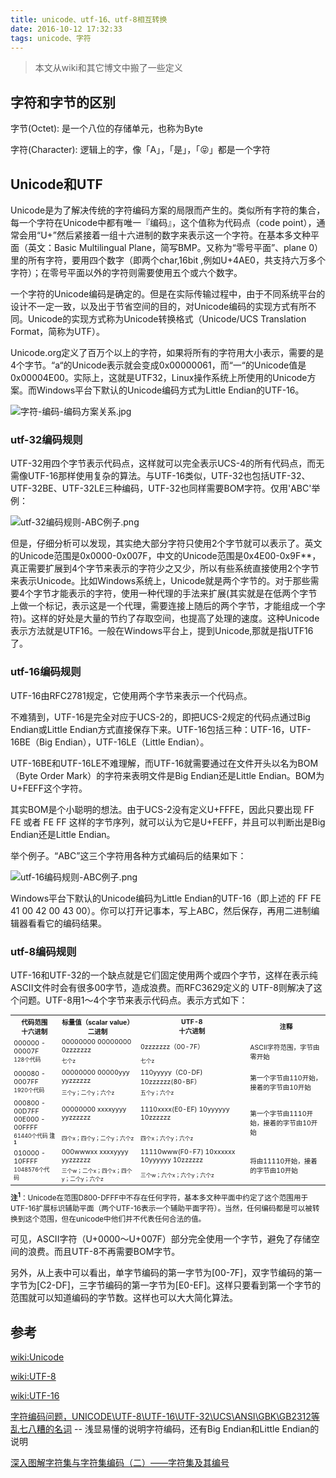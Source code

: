 ```yaml
---
title: unicode、utf-16、utf-8相互转换
date: 2016-10-12 17:32:33
tags: unicode、字符
---
```


> 本文从wiki和其它博文中搬了一些定义

## 字符和字节的区别

字节(Octet): 是一个八位的存储单元，也称为Byte

字符(Character): 逻辑上的字，像「A」，「是」，「😝」都是一个字符


## Unicode和UTF

Unicode是为了解决传统的字符编码方案的局限而产生的。类似所有字符的集合，每一个字符在Unicode中都有唯一『编码』，这个值称为代码点（code point），通常会用“U+”然后紧接着一组十六进制的数字来表示这一个字符。在基本多文种平面（英文：Basic Multilingual Plane，简写BMP。又称为“零号平面”、plane 0）里的所有字符，要用四个数字（即两个char,16bit ,例如U+4AE0，共支持六万多个字符）；在零号平面以外的字符则需要使用五个或六个数字。


一个字符的Unicode编码是确定的。但是在实际传输过程中，由于不同系统平台的设计不一定一致，以及出于节省空间的目的，对Unicode编码的实现方式有所不同。Unicode的实现方式称为Unicode转换格式（Unicode/UCS Translation Format，简称为UTF）。

Unicode.org定义了百万个以上的字符，如果将所有的字符用大小表示，需要的是4个字节。“a“的Unicode表示就会变成0x00000061，而“一“的Unicode值是0x00004E00。实际上，这就是UTF32，Linux操作系统上所使用的Unicode方案。而Windows平台下默认的Unicode编码方式为Little Endian的UTF-16。


![字符-编码-编码方案关系.jpg](/uploads/unicode、utf-16、utf-8相互转换/字符-编码-编码方案关系.jpg)

### utf-32编码规则

UTF-32用四个字节表示代码点，这样就可以完全表示UCS-4的所有代码点，而无需像UTF-16那样使用复杂的算法。与UTF-16类似，UTF-32也包括UTF-32、UTF-32BE、UTF-32LE三种编码，UTF-32也同样需要BOM字符。仅用'ABC'举例：

![utf-32编码规则-ABC例子.png](/uploads/unicode、utf-16、utf-8相互转换/utf-32编码规则-ABC例子.png)

但是，仔细分析可以发现，其实绝大部分字符只使用2个字节就可以表示了。英文的Unicode范围是0x0000-0x007F，中文的Unicode范围是0x4E00-0x9F**，真正需要扩展到4个字节来表示的字符少之又少，所以有些系统直接使用2个字节来表示Unicode。比如Windows系统上，Unicode就是两个字节的。对于那些需要4个字节才能表示的字符，使用一种代理的手法来扩展(其实就是在低两个字节上做一个标记，表示这是一个代理，需要连接上随后的两个字节，才能组成一个字符)。这样的好处是大量的节约了存取空间，也提高了处理的速度。这种Unicode表示方法就是UTF16。一般在Windows平台上，提到Unicode,那就是指UTF16了。

### utf-16编码规则

UTF-16由RFC2781规定，它使用两个字节来表示一个代码点。

不难猜到，UTF-16是完全对应于UCS-2的，即把UCS-2规定的代码点通过Big Endian或Little Endian方式直接保存下来。UTF-16包括三种：UTF-16，UTF-16BE（Big Endian），UTF-16LE（Little Endian）。

UTF-16BE和UTF-16LE不难理解，而UTF-16就需要通过在文件开头以名为BOM（Byte Order Mark）的字符来表明文件是Big Endian还是Little Endian。BOM为U+FEFF这个字符。

其实BOM是个小聪明的想法。由于UCS-2没有定义U+FFFE，因此只要出现 FF FE 或者 FE FF 这样的字节序列，就可以认为它是U+FEFF，并且可以判断出是Big Endian还是Little Endian。

举个例子。“ABC”这三个字符用各种方式编码后的结果如下：

![utf-16编码规则-ABC例子.png](/uploads/unicode、utf-16、utf-8相互转换/utf-16编码规则-ABC例子.png)

Windows平台下默认的Unicode编码为Little Endian的UTF-16（即上述的 FF FE 41 00 42 00 43 00）。你可以打开记事本，写上ABC，然后保存，再用二进制编辑器看看它的编码结果。

### utf-8编码规则

UTF-16和UTF-32的一个缺点就是它们固定使用两个或四个字节，这样在表示纯ASCII文件时会有很多00字节，造成浪费。而RFC3629定义的 UTF-8则解决了这个问题。UTF-8用1～4个字节来表示代码点。表示方式如下：
<table style="font-size: 0.75em;">
    <tbody>
        <tr>
            <th style="width: auto;">
                代码范围<br>
                十六进制
            </th>
            <th style="width: auto;">
                标量值（scalar value）<br>
                二进制
            </th>
            <th style="width: auto;">
                UTF-8
                <br>
                十六进制
            </th>
            <th style="width: 25%;">注释</th>
        </tr>
        <tr>
            <td rowspan="2">
                000000 - 00007F
                <br>
                <small>128个代码</small>
            </td>
            <td>00000000 00000000 0zzzzzzz</td>
            <td>0zzzzzzz（00-7F）</td>
            <td rowspan="2">ASCII字符范围，字节由零开始</td>
        </tr>
        <tr>
            <td><small>七个z</small></td>
            <td><small>七个z</small></td>
        </tr>
        <tr>
            <td rowspan="2">
                000080 - 0007FF<br>
                <small>1920个代码</small>
            </td>
            <td>00000000 00000yyy yyzzzzzz</td>
            <td style="text-align: left;">110yyyyy（C0-DF) 10zzzzzz(80-BF）</td>
            <td rowspan="2" align="top">第一个字节由110开始，接着的字节由10开始</td>
        </tr>
        <tr>
            <td><small>三个y；二个y；六个z</small></td>
            <td><small>五个y；六个z</small></td>
        </tr>
        <tr>
            <td rowspan="2">
                000800 - 00D7FF<br>
                00E000 - 00FFFF<br>
                <small>61440个代码 <b>注<sup>1</sup></b></small>
            </td>
            <td>00000000 xxxxyyyy yyzzzzzz</td>
            <td style="text-align: left;">1110xxxx(E0-EF) 10yyyyyy 10zzzzzz</td>
            <td rowspan="2" align="top">第一个字节由1110开始，接着的字节由10开始</td>
        </tr>
        <tr>
            <td><small>四个x；四个y；二个y；六个z</small></td>
            <td><small>四个x；六个y；六个z</small></td>
        </tr>
        <tr>
            <td rowspan="2">
                010000 - 10FFFF<br>
                <small>1048576个代码</small>
            </td>
            <td>000wwwxx xxxxyyyy yyzzzzzz</td>
            <td style="text-align: left;">11110www(F0-F7) 10xxxxxx 10yyyyyy 10zzzzzz</td>
            <td rowspan="2">将由11110开始，接着的字节由10开始</td>
        </tr>
        <tr>
            <td><small>三个w；二个x；四个x；四个y；二个y；六个z</small></td>
            <td><small>三个w；六个x；六个y；六个z</small></td>
        </tr>
    </tbody>
</table>
<sub>
    <b>注<sup>1</sup></b>：Unicode在范围D800-DFFF中不存在任何字符，基本多文种平面中约定了这个范围用于UTF-16扩展标识辅助平面（两个UTF-16表示一个辅助平面字符）。当然，任何编码都是可以被转换到这个范围，但在unicode中他们并不代表任何合法的值。
</sub>

可见，ASCII字符（U+0000～U+007F）部分完全使用一个字节，避免了存储空间的浪费。而且UTF-8不再需要BOM字节。

另外，从上表中可以看出，单字节编码的第一字节为[00-7F]，双字节编码的第一字节为[C2-DF]，三字节编码的第一字节为[E0-EF]。这样只要看到第一个字节的范围就可以知道编码的字节数。这样也可以大大简化算法。




## 参考

[wiki:Unicode](https://zh.wikipedia.org/wiki/Unicode)

[wiki:UTF-8](https://zh.wikipedia.org/wiki/UTF-8)

[wiki:UTF-16](https://zh.wikipedia.org/wiki/UTF-16)

[字符编码问题，UNICODE\UTF-8\UTF-16\UTF-32\UCS\ANSI\GBK\GB2312等乱七八糟的名词](http://www.cnblogs.com/skyaspnet/archive/2011/02/18/1957770.html)
 -- 浅显易懂的说明字符编码，还有Big Endian和Little Endian的说明

[深入图解字符集与字符集编码（二）——字符集及其编号](http://www.sxt.cn/u/756/blog/2773)
